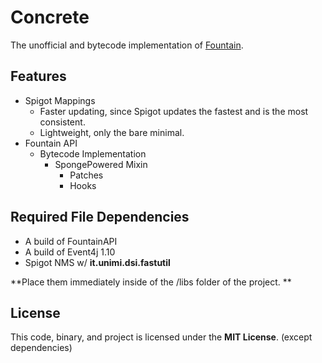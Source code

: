 # Concrete
The unofficial and bytecode implementation of [Fountain](https://github.com/FountainMC/Fountain).

## Features

- Spigot Mappings
  - Faster updating, since Spigot updates the fastest and is the most consistent.
  - Lightweight, only the bare minimal.
- Fountain API
  - Bytecode Implementation
    - SpongePowered Mixin
      - Patches
      - Hooks

## Required File Dependencies

- A build of FountainAPI
- A build of Event4j 1.10
- Spigot NMS w/ **it.unimi.dsi.fastutil**

**Place them immediately inside of the /libs folder of the project. **

## License
This code, binary, and project is licensed under the **MIT License**. (except dependencies)